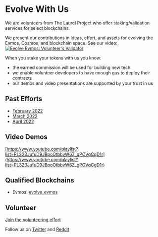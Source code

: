 # Evolve With Us

We are volunteers from The Laurel Project who offer staking/validation services for select blockchains.

We present our contributions in ideas, effort, and assets for evolving the Evmos, Cosmos, and blockchain space. See our video:
[![Evolve Evmos: Volunteer's Validator](https://img.youtube.com/vi/57oU_nl-96M/0.jpg)](https://www.youtube.com/watch?v=57oU_nl-96M)


When you stake your tokens with us you know:
- the earned commission will be used for building new tech
- we enable volunteer developers to have enough gas to deploy their contracts
- our demos and video presentations are supported by your trust in us

## Past Efforts

- [February 2022](https://github.com/loredanacirstea/CV/blob/master/evmos/1.%20Feb_2022.md)
- [March 2022](https://github.com/loredanacirstea/CV/blob/master/evmos/2.%20March_2022.md)
- [April 2022](https://github.com/loredanacirstea/CV/blob/master/evmos/3.%20April_2022.md)

## Video Demos

[https://www.youtube.com/playlist?list=PL323JufuD9JBpoOtbbvW6Z_gPOVqCgD1r](https://www.youtube.com/playlist?list=PL323JufuD9JBpoOtbbvW6Z_gPOVqCgD1r)

## Qualified Blockchains

- Evmos: [evolve_evmos](https://www.mintscan.io/evmos/validators/evmosvaloper10g7hsnzht9vxetpz274nmw79txn3pa0sgm49nu)

## Volunteer

[Join the volunteering effort](https://forms.gle/WmSaSbxhHiiA2qZV7)

Follow us on [Twitter](https://twitter.com/provable_laurel) and [Reddit](https://www.reddit.com/r/provable_laurel/)
